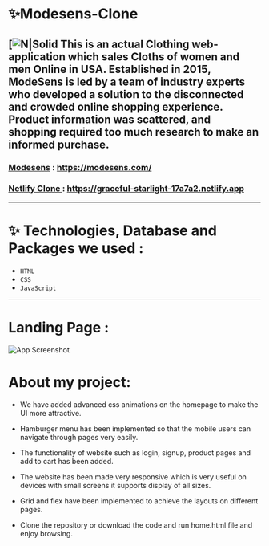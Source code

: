 # ✨Modesens-Clone
[![N|Solid](https://cdn.modesens.com/static/img/20190228newlogo-black.svg)
This is an actual Clothing web-application which sales Cloths of women and men Online in USA. Established in 2015, ModeSens is led by a team of industry experts who developed a solution to the disconnected and crowded online shopping experience. Product information was scattered, and shopping required too much research to make an informed purchase.
---
### **[Modesens](https://modesens.com/)** : https://modesens.com/

### **[Netlify Clone ](https://graceful-starlight-17a7a2.netlify.app)** : https://graceful-starlight-17a7a2.netlify.app


---
# ✨  Technologies, Database and Packages we used :

- `HTML`
- `CSS`
- `JavaScript`

---
# Landing Page :
![App Screenshot](https://imgs.search.brave.com/BNR-1PAXMw4bgr8G66hKBvN5IvvVnOjhzrP4slI3Jhg/rs:fit:768:480:1/g:ce/aHR0cHM6Ly9jZG4y/LmJvdXRpcXVlLmh1/bWJsZWFuZHJpY2gu/Y29tL3dwLWNvbnRl/bnQvdXBsb2Fkcy8y/MDE5LzA0L01vZGVz/ZW5zLTEtNzY4eDQ4/MC5qcGc)

# About my project:

* We have added advanced css animations on the homepage to make the UI more attractive.

* Hamburger menu has been implemented so that the mobile users can navigate through pages very easily.

* The functionality of website such as login, signup, product pages and add to cart has been added.

* The website has been made very responsive which is very useful on devices with small screens it supports display of all sizes.

* Grid and flex have been implemented to achieve the layouts on different pages.

* Clone the repository or download the code and run home.html file and enjoy browsing.
